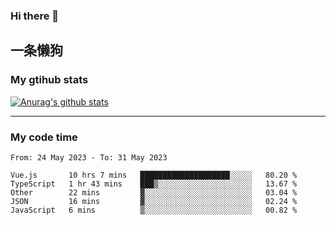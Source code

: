 ### Hi there 👋

## 一条懒狗
<!--
**kiss-me-quickly/kiss-me-quickly** is a ✨ _special_ ✨ repository because its `README.md` (this file) appears on your GitHub profile.

Here are some ideas to get you started:

- 🔭 I’m currently working on ...
- 🌱 I’m currently learning ...
- 👯 I’m looking to collaborate on ...
- 🤔 I’m looking for help with ...
- 💬 Ask me about ...
- 📫 How to reach me: ...
- 😄 Pronouns: ...
- ⚡ Fun fact: ...
-->


### My gtihub stats

[![Anurag's github stats](https://github-readme-stats.vercel.app/api?username=kiss-me-quickly)](https://github.com/anuraghazra/github-readme-stats)

***

### My code time

<!--START_SECTION:waka-->

```text
From: 24 May 2023 - To: 31 May 2023

Vue.js       10 hrs 7 mins   ████████████████████░░░░░   80.20 %
TypeScript   1 hr 43 mins    ███▒░░░░░░░░░░░░░░░░░░░░░   13.67 %
Other        22 mins         ▓░░░░░░░░░░░░░░░░░░░░░░░░   03.04 %
JSON         16 mins         ▓░░░░░░░░░░░░░░░░░░░░░░░░   02.24 %
JavaScript   6 mins          ▒░░░░░░░░░░░░░░░░░░░░░░░░   00.82 %
```

<!--END_SECTION:waka-->
